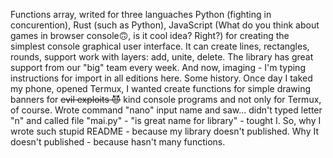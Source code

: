 Functions array, writed for three languaches Python (fighting in concurention), Rust (such as Python), JavaScript (What do you think about games in browser console🙃, is it cool idea? Right?) for creating the simplest console graphical user interface. It can create lines, rectangles, rounds, support work with layers: add, unite, delete. The library has great support from our "big" team every week.
And now, imaging - I'm typing instructions for import in all editions here.
Some history. Once day I taked my phone, opened Termux, I wanted create functions for simple drawing banners for ~~evil exploits 😈~~ kind console programs and not only for Termux, of course. Wrote command "nano" input name and saw... didn't typed letter "n" and called file "mai.py" - "is great name for library" - tought I.
So, why I wrote such stupid README - because my library doesn't published. Why It doesn't published - because hasn't many functions.
